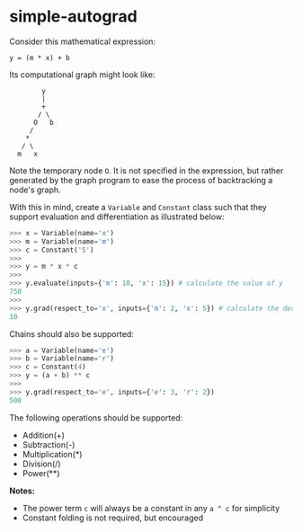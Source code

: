 # simple-autograd

Consider this mathematical expression:
```
y = (m * x) + b
```

Its computational graph might look like:
```
        y
        |
        +
       / \
      O   b
     /
    *
   / \
  m   x
```
Note the temporary node `O`. It is not specified in the expression, but rather generated by the graph program to ease the process of backtracking a node's graph.

With this in mind, create a `Variable` and `Constant` class such that they support evaluation and differentiation as illustrated below:
```python
>>> x = Variable(name='x')
>>> m = Variable(name='m')
>>> c = Constant('5')
>>>
>>> y = m * x * c
>>>
>>> y.evaluate(inputs={'m': 10, 'x': 15}) # calculate the value of y
750
>>>
>>> y.grad(respect_to='x', inputs={'m': 2, 'x': 5}) # calculate the derivative of y in respect to x
10
```

Chains should also be supported:
```python
>>> a = Variable(name='e')
>>> b = Variable(name='r')
>>> c = Constant(4)
>>> y = (a + b) ** c
>>>
>>> y.grad(respect_to='e', inputs={'e': 3, 'r': 2})
500
```

The following operations should be supported:
- Addition(+)
- Subtraction(-)
- Multiplication(\*)
- Division(/)
- Power(\*\*)

__Notes:__
- The power term `c` will always be a constant in any `a ^ c` for simplicity
- Constant folding is not required, but encouraged